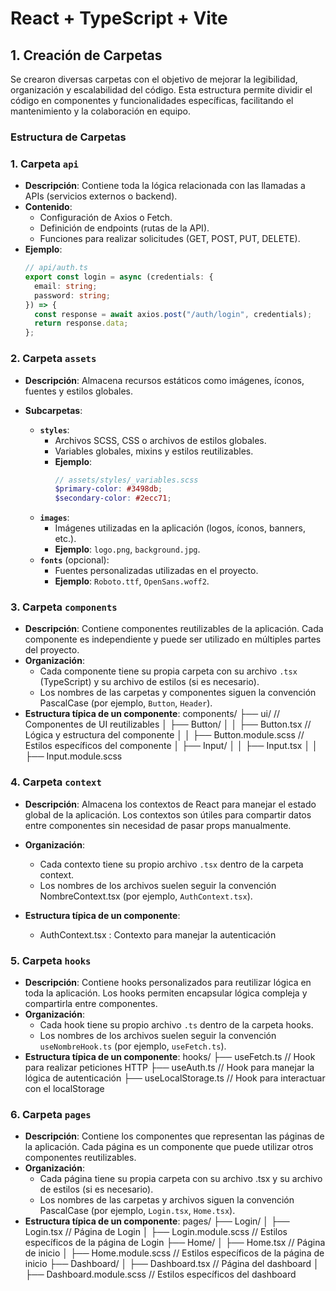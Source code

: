 # React + TypeScript + Vite

## 1. Creación de Carpetas

Se crearon diversas carpetas con el objetivo de mejorar la legibilidad, organización y escalabilidad del código. Esta estructura permite dividir el código en componentes y funcionalidades específicas, facilitando el mantenimiento y la colaboración en equipo.

### Estructura de Carpetas

### 1. Carpeta `api`

- **Descripción**: Contiene toda la lógica relacionada con las llamadas a APIs (servicios externos o backend).
- **Contenido**:
  - Configuración de Axios o Fetch.
  - Definición de endpoints (rutas de la API).
  - Funciones para realizar solicitudes (GET, POST, PUT, DELETE).
- **Ejemplo**:
  ```typescript
  // api/auth.ts
  export const login = async (credentials: {
    email: string;
    password: string;
  }) => {
    const response = await axios.post("/auth/login", credentials);
    return response.data;
  };
  ```

### 2. Carpeta `assets`

- **Descripción**: Almacena recursos estáticos como imágenes, íconos, fuentes y estilos globales.

- **Subcarpetas**:

  - **`styles`**:
    - Archivos SCSS, CSS o archivos de estilos globales.
    - Variables globales, mixins y estilos reutilizables.
    - **Ejemplo**:
      ```scss
      // assets/styles/_variables.scss
      $primary-color: #3498db;
      $secondary-color: #2ecc71;
      ```
  - **`images`**:
    - Imágenes utilizadas en la aplicación (logos, íconos, banners, etc.).
    - **Ejemplo**: `logo.png`, `background.jpg`.
  - **`fonts`** (opcional):
    - Fuentes personalizadas utilizadas en el proyecto.
    - **Ejemplo**: `Roboto.ttf`, `OpenSans.woff2`.

### 3. Carpeta `components`

- **Descripción**: Contiene componentes reutilizables de la aplicación. Cada componente es independiente y puede ser utilizado en múltiples partes del proyecto.
- **Organización**:
  - Cada componente tiene su propia carpeta con su archivo `.tsx` (TypeScript) y su archivo de estilos (si es necesario).
  - Los nombres de las carpetas y componentes siguen la convención PascalCase (por ejemplo, `Button`, `Header`).
- **Estructura típica de un componente**:
  components/
  ├── ui/ // Componentes de UI reutilizables
  │ ├── Button/
  │ │ ├── Button.tsx // Lógica y estructura del componente
  │ │ ├── Button.module.scss // Estilos específicos del componente
  │ ├── Input/
  │ │ ├── Input.tsx
  │ │ ├── Input.module.scss

### 4. Carpeta `context`

- **Descripción**: Almacena los contextos de React para manejar el estado global de la aplicación. Los contextos son útiles para compartir datos entre componentes sin necesidad de pasar props manualmente.
- **Organización**:
  - Cada contexto tiene su propio archivo `.tsx` dentro de la carpeta context.
  - Los nombres de los archivos suelen seguir la convención NombreContext.tsx (por ejemplo, `AuthContext.tsx`).
- **Estructura típica de un componente**:

  - AuthContext.tsx : Contexto para manejar la autenticación

### 5. Carpeta `hooks`

- **Descripción**: Contiene hooks personalizados para reutilizar lógica en toda la aplicación. Los hooks permiten encapsular lógica compleja y compartirla entre componentes.
- **Organización**:
  - Cada hook tiene su propio archivo `.ts` dentro de la carpeta hooks.
  - Los nombres de los archivos suelen seguir la convención `useNombreHook.ts` (por ejemplo, `useFetch.ts`).
- **Estructura típica de un componente**:
  hooks/
  ├── useFetch.ts // Hook para realizar peticiones HTTP
  ├── useAuth.ts // Hook para manejar la lógica de autenticación
  ├── useLocalStorage.ts // Hook para interactuar con el localStorage

### 6. Carpeta `pages`

- **Descripción**: Contiene los componentes que representan las páginas de la aplicación. Cada página es un componente que puede utilizar otros componentes reutilizables.
- **Organización**:
  - Cada página tiene su propia carpeta con su archivo .tsx y su archivo de estilos (si es necesario).
  - Los nombres de las carpetas y archivos siguen la convención PascalCase (por ejemplo, `Login.tsx`, `Home.tsx`).
- **Estructura típica de un componente**:
  pages/
  ├── Login/
  │ ├── Login.tsx // Página de Login
  │ ├── Login.module.scss // Estilos específicos de la página de Login
  ├── Home/
  │ ├── Home.tsx // Página de inicio
  │ ├── Home.module.scss // Estilos específicos de la página de inicio
  ├── Dashboard/
  │ ├── Dashboard.tsx // Página del dashboard
  │ ├── Dashboard.module.scss // Estilos específicos del dashboard
